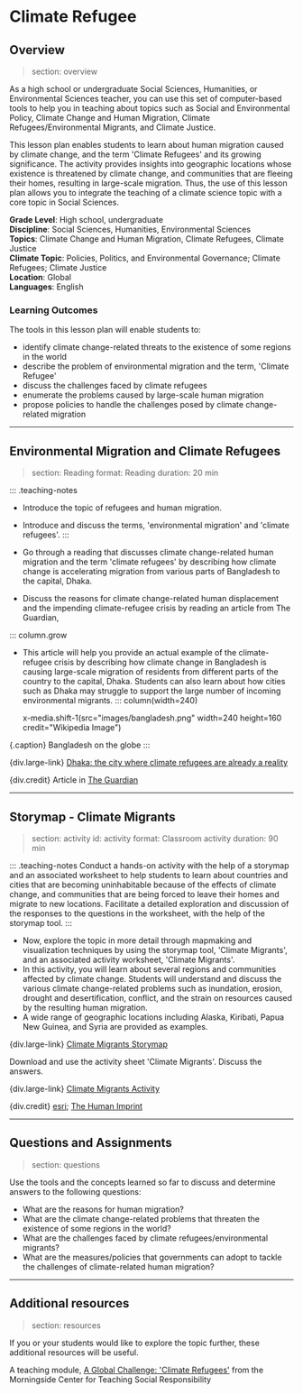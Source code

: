 # Climate Refugee 

## Overview
> section: overview

As a high school or undergraduate Social Sciences, Humanities, or Environmental Sciences teacher, you can use this set of computer-based tools to help you in teaching about topics such as Social and Environmental Policy, Climate Change and Human Migration, Climate Refugees/Environmental Migrants, and Climate Justice.

This lesson plan enables students to learn about human migration caused by climate change, and the term 'Climate Refugees' and its growing significance. The activity provides insights into geographic locations whose existence is threatened by climate change, and communities that are fleeing their homes, resulting in large-scale migration.
Thus, the use of this lesson plan allows you to integrate the teaching of a climate science topic with a core topic in Social Sciences.

__Grade Level__: High school, undergraduate  
__Discipline__:  Social Sciences, Humanities, Environmental Sciences  
__Topics__:   Climate Change and Human Migration, Climate Refugees, Climate Justice   
__Climate Topic__: Policies, Politics, and Environmental Governance; Climate Refugees; Climate Justice  
__Location__: Global  
__Languages__: English  


### Learning Outcomes

The tools in this lesson plan will enable students to:

* identify climate change-related threats to the existence of some regions in the world
* describe the problem of environmental migration and the term, 'Climate Refugee'
* discuss the challenges faced by climate refugees
* enumerate the problems caused by large-scale human migration
* propose policies to handle the challenges posed by climate change-related migration

---

## Environmental Migration and Climate Refugees
> section: Reading
> format: Reading
> duration: 20 min

::: .teaching-notes
* Introduce the topic of refugees and human migration.
* Introduce and discuss the terms, 'environmental migration' and 'climate refugees'.
:::


* Go through a reading that discusses climate change-related human migration and the term 'climate refugees' by describing how climate change is accelerating migration from various parts of Bangladesh to the capital, Dhaka.
* Discuss the reasons for climate change-related human displacement and the impending climate-refugee crisis by reading an article from The Guardian,

::: column.grow
* This article will help you provide an actual example of the climate-refugee crisis by describing how climate change in Bangladesh is causing large-scale migration of residents from different parts of the country to the capital, Dhaka. Students can also learn about how cities such as Dhaka may struggle to support the large number of incoming environmental migrants.
::: column(width=240)

    x-media.shift-1(src="images/bangladesh.png" width=240 height=160 credit="Wikipedia Image")

{.caption} Bangladesh on the globe
:::

{div.large-link} [Dhaka: the city where climate refugees are already a reality](https://www.theguardian.com/cities/2015/dec/01/dhaka-city-climate-refugees-reality)

{div.credit} Article in [The Guardian](https://www.theguardian.com/)

---

## Storymap - Climate Migrants
> section: activity
> id: activity
> format: Classroom activity
> duration: 90 min

::: .teaching-notes
Conduct a hands-on activity with the help of a storymap and an associated worksheet to help students  to learn about countries and cities that are becoming uninhabitable because of the effects of climate change, and communities that are being forced to leave their homes and migrate to new locations.
Facilitate a detailed exploration and discussion of the responses to the questions in the worksheet, with the help of the storymap tool.
:::

* Now, explore the topic in more detail through mapmaking and visualization techniques by using the storymap tool, 'Climate Migrants', and an associated activity worksheet, 'Climate Migrants'.
* In this activity, you will learn about several regions and communities affected by climate change. Students will understand and discuss the various climate change-related problems such as inundation, erosion, drought and desertification, conflict, and the strain on resources caused by the resulting human migration.
* A wide range of geographic locations including Alaska, Kiribati, Papua New Guinea, and Syria are provided as examples.

{div.large-link} [Climate Migrants Storymap](http://storymaps.esri.com/stories/2017/climate-migrants/index.html)

Download and use the activity sheet 'Climate Migrants'. Discuss the answers.

{div.large-link} [Climate Migrants Activity](/resources/climate-refugee/downloads/climate-migrant-worksheet.pdf) 

{div.credit} [esri](https://www.esri.com/en-us/home); [The Human Imprint](http://www.thehumanimprint.com/)

---

## Questions and Assignments
> section: questions

Use the tools and the concepts learned so far to discuss and determine answers to the following questions:

* What are the reasons for human migration?
* What are the climate change-related problems that threaten the existence of some regions in the world?
* What are the challenges faced by climate refugees/environmental migrants?
* What are the measures/policies that governments can adopt to tackle the challenges of climate-related human migration?

---

## Additional resources
> section: resources

If you or your students would like to explore the topic further, these additional resources will be useful.

A teaching module, [A Global Challenge: 'Climate Refugees'](http://www.morningsidecenter.org/teachable-moment/lessons/global-challenge-climate-refugees) from the Morningside Center for Teaching Social Responsibility
